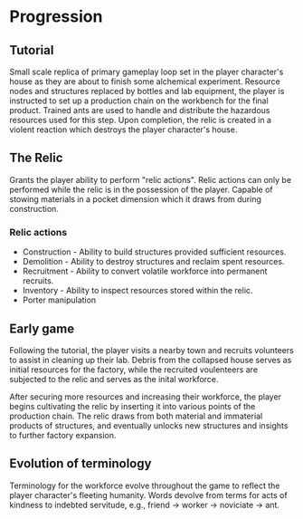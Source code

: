# Progression

## Tutorial
Small scale replica of primary gameplay loop set in the player character's house as they are about to finish some alchemical experiment. Resource nodes and structures replaced by bottles and lab equipment, the player is instructed to set up a production chain on the workbench for the final product. Trained ants are used to handle and distribute the hazardous resources used for this step. Upon completion, the relic is created in a violent reaction which destroys the player character's house.

## The Relic
Grants the player ability to perform "relic actions". Relic actions can only be performed while the relic is in the possession of the player. Capable of stowing materials in a pocket dimension which it draws from during construction.

### Relic actions
* Construction - Ability to build structures provided sufficient resources.
* Demolition - Ability to destroy structures and reclaim spent resources.
* Recruitment - Ability to convert volatile workforce into permanent recruits.
* Inventory - Ability to inspect resources stored within the relic.
* Porter manipulation

## Early game
Following the tutorial, the player visits a nearby town and recruits volunteers to assist in cleaning up their lab. Debris from the collapsed house serves as initial resources for the factory, while the recruited voulenteers are subjected to the relic and serves as the inital workforce.

After securing more resources and increasing their workforce, the player begins cultivating the relic by inserting it into various points of the production chain. The relic draws from both material and immaterial products of structures, and eventually unlocks new structures and insights to further factory expansion.

## Evolution of terminology
Terminology for the workforce evolve throughout the game to reflect the player character's fleeting humanity. Words devolve from terms for acts of kindness to indebted servitude, e.g., friend -> worker -> noviciate -> ant.